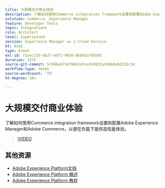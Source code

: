 ```yaml
---
title: 大规模交付商业体验
description: 了解如何使用Commerce integration framework设置和配置Adobe Experience Manager和Adobe Commerce，以便在负载下提供高性能体验。
solution: Commerce, Experience Manager
feature: Developer Tools
topic: Integrations
role: Architect
level: Experienced
version: Experience Manager as a Cloud Service
kt: 9141
type: Event
exl-id: f1aec13d-db37-4d71-9650-9bb01a745b91
duration: 1375
source-git-commit: 5c946ab73e78d4243ca310032a10bb8e82228c3d
workflow-type: tm+mt
source-wordcount: '75'
ht-degree: 16%

---
```


# 大规模交付商业体验

了解如何使用Commerce integration framework设置和配置Adobe Experience Manager和Adobe Commerce，以便在负载下提供高性能体验。

>[!VIDEO](https://video.tv.adobe.com/v/337582/?quality=12&learn=on&hidetitle=true)

## 其他资源

- [Adobe Experience Platform文档](https://experienceleague.adobe.com/docs/experience-platform.html)
- [Adobe Experience Platform 概述](https://experienceleague.adobe.com/docs/experience-platform/landing/home.html?lang=zh-Hans)
- [Adobe Experience Platform 教程](https://experienceleague.adobe.com/docs/platform-learn/tutorials/overview.html?lang=en)
